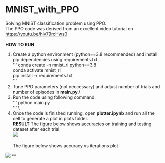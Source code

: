 # MNIST_with_PPO
Solving MNIST classification problem using PPO.\
The PPO code was derived from an excellent video tutorial on https://youtu.be/hlv79rcHws0 \
\
**HOW TO RUN**
1. Create a python environment (python==3.8 recommended) and install pip dependencies using requirements.txt\
'''
conda create -n mnist_rl python==3.8\
conda activate mnist_rl\
pip install -r requirements.txt\
'''
2. Tune PPO parameters (not neccessary) and adjust number of trials and number of episodes in **main.py**.\
3. Run the code using following command.\
'''
python main.py\
'''
\
4. Once the code is finished running, open **plotter.ipynb** and run all the cell to generate a plot in plots folder.\
**RESULT**
The figure below shows accuracies on training and testing dataset after each trial.\
<img src=https://github.com/bhargavCSSE/MNIST_with_PPO/plots/MNIST_classification.png>\
\
The figure below shows accuracy vs iterations plot
<img src=https://github.com/bhargavCSSE/MNIST_with_PPO/plots/MNIST-score.png>
**
